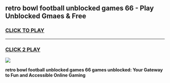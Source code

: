 
## retro bowl football unblocked games 66 - Play Unblocked Gmaes & Free
<h3>
<a href="https://news.freeplayer.one?title=retro_bowl_football_unblocked_games_66&ref=16F">CLICK TO PLAY</a></h3>
<hr>

<h3>
<a href="https://news.freeplayer.one?title=retro_bowl_football_unblocked_games_66&ref=16F">CLICK 2 PLAY</a>
  
</h3>

<a href="https://news.freeplayer.one?title=retro_bowl_football_unblocked_games_66&ref=16F/"><img src="https://clearcache.store/games.png"></a>


**retro bowl football unblocked games 66 games unblocked: Your Gateway to Fun and Accessible Online Gaming**
